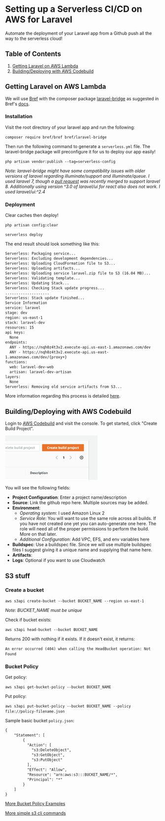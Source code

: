 # Setting up a Serverless CI/CD on AWS for Laravel

Automate the deployment of your Laravel app from a Github push all the way to the serverless cloud!

## Table of Contents

1. [Getting Laravel on AWS Lambda](#part1)
2. [Building/Deploying with AWS Codebuild](#part2)

<div id='part1'/>

## Getting Laravel on AWS Lambda

We will use [Bref](https://bref.sh/) with the composer package [laravel-bridge](https://github.com/brefphp/laravel-bridge) as suggested in Bref's [docs](https://bref.sh/docs/frameworks/laravel.html).

### Installation

Visit the root directory of your laravel app and run the following:

`composer require bref/bref bref/laravel-bridge`

Then run the following command to generate a `serverless.yml` file. The laravel-bridge package will preconfigure it for us to deploy our app easily!

`php artisan vendor:publish --tag=serverless-config`

*Note: laravel-bridge might have some compatibility issues with older versions of laravel regarding illuminate/support and illuminate/queue. I used laravel 7, though a [pull request](https://github.com/brefphp/laravel-bridge/pull/13) was recently merged to support laravel 8. Additionally using version ^3.0 of laravel/ui for react also does not work. I used laravel/ui:^2.4*

### Deployment

Clear caches then deploy!

`php artisan config:clear`

`serverless deploy`

The end result should look something like this:

```
Serverless: Packaging service...
Serverless: Excluding development dependencies...
Serverless: Uploading CloudFormation file to S3...
Serverless: Uploading artifacts...
Serverless: Uploading service laravel.zip file to S3 (16.04 MB)...
Serverless: Validating template...
Serverless: Updating Stack...
Serverless: Checking Stack update progress...
....................
Serverless: Stack update finished...
Service Information
service: laravel
stage: dev
region: us-east-1
stack: laravel-dev
resources: 15
api keys:
  None
endpoints:
  ANY - https://nqh0z4t3v2.execute-api.us-east-1.amazonaws.com/dev
  ANY - https://nqh0z4t3v2.execute-api.us-east-1.amazonaws.com/dev/{proxy+}
functions:
  web: laravel-dev-web
  artisan: laravel-dev-artisan
layers:
  None
Serverless: Removing old service artifacts from S3...
```

More information regarding this process is detailed [here](https://bref.sh/docs/frameworks/laravel.html).

<div id='part2'/>

## Building/Deploying with AWS Codebuild

Login to [AWS Codebuild](https://aws.amazon.com/codebuild/) and visit the console. To get started, click "Create Build Project".

<img src="tims_screenshots/1.png" width="300">

You will see the following fields:

- **Project Configuration**: Enter a project name/description
- **Source**: Link the github repo here. Multiple sources may be added.
- **Environment**:
    - *Operating system*: I used Amazon Linux 2
    - *Service Role*: You will want to use the same role across all builds. If you have not created one yet you can auto-generate one here. The role will need all of the proper permissions to perform the build. More on that later.
    - *Additional Configuration*: Add VPC, EFS, and env variables here
- **Buildspec**: Use a buildspec file. Since we will use multiple buildspec files I suggest giving it a unique name and supplying that name here.
- **Artifacts**: 
- **Logs**: Optional if you want to use Cloudwatch

## S3 stuff

### Create a bucket

`aws s3api create-bucket --bucket BUCKET_NAME --region us-east-1`

*Note: BUCKET_NAME must be unique*

Check if bucket exists:

`aws s3api head-bucket --bucket BUCKET_NAME`

Returns 200 with nothing if it exists. If it doesn't exist, it returns:

```An error occurred (404) when calling the HeadBucket operation: Not Found```

### Bucket Policy

Get policy:

`aws s3api get-bucket-policy --bucket BUCKET_NAME`

Put policy:

`aws s3api put-bucket-policy --bucket BUCKET_NAME --policy file://policy-filename.json`

Sample basic bucket `policy.json`:

```
{
    "Statement": [
        {
          "Action": [
            "s3:DeleteObject",
            "s3:GetObject",
            "s3:PutObject"
          ],
          "Effect": "Allow",
          "Resource": "arn:aws:s3:::BUCKET_NAME/*",
          "Principal": "*"
        }
    ]
}
```

[More Bucket Policy Examples](https://docs.aws.amazon.com/AmazonS3/latest/dev/example-bucket-policies.html)

[More simple s3 cli commands](https://docs.aws.amazon.com/cli/latest/userguide/cli-services-s3-commands.html)
